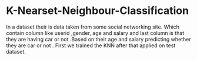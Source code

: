 # K-Nearset-Neighbour-Classification
In a dataset their is data taken from some social networking site. Which contain column like userid ,gender, age and salary and last column is that they are having car or not .Based on their age and salary predicting whether they are car or not . First we trained the KNN after that applied on test dataset.
